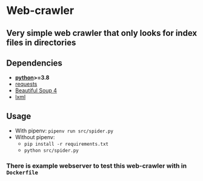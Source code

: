 # Web-crawler
## Very simple web crawler that only looks for index files in directories

## Dependencies
- **[python](https://python.org/)>=3.8**
- [requests](https://requests.readthedocs.io/en/master/)
- [Beautiful Soup 4](https://pypi.org/project/beautifulsoup4/)
- [lxml](https://lxml.de/)

## Usage
- With pipenv: ```pipenv run src/spider.py```
- Without pipenv:
    - ```pip install -r requirements.txt```
    - ```python src/spider.py```

### There is example webserver to test this web-crawler with in ```Dockerfile```